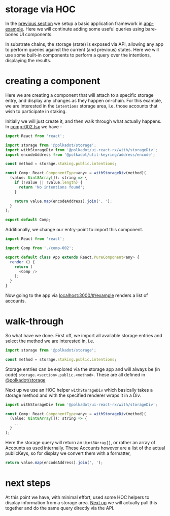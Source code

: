# storage via HOC

In the [previous section](tut-001.md) we setup a basic application framework in [app-example](../packages/app-example). Here we will continute adding some useful queries using bare-bones UI components.

In substrate chains, the storage (state) is exposed via API, allowing any app to perform queries against the current (and previous) states. Here we will use some built-in components to perform a query over the intentions, displaying the results.

# creating a component

Here we are creating a component that will attach to a specific storage entry, and display any changes as they happen on-chain. For this example, we are interested in the `intentions` storage area, i.e. those accounts that wish to participate in staking.

Initially we will just create it, and then walk through what actually happens. In [comp-002.tsx](../packages/app-example/src/comp-002.tsx) we have -

```js
import React from 'react';

import storage from '@polkadot/storage';
import withStorageDiv from '@polkadot/ui-react-rx/with/storageDiv';
import encodeAddress from '@polkadot/util-keyring/address/encode';

const method = storage.staking.public.intentions;

const Comp: React.ComponentType<any> = withStorageDiv(method)(
  (value: Uint8Array[]): string => {
    if (!value || !value.length) {
      return 'No intentions found';
    }

    return value.map(encodeAddress).join(', ');
  }
);

export default Comp;
```

Additionally, we change our entry-point to import this component.

```js
import React from 'react';

import Comp from './comp-002';

export default class App extends React.PureComponent<any> {
  render () {
    return (
      <Comp />
    );
  }
}
```

Now going to the app via [localhost:3000/#/example](http://localhost:3000/#/example) renders a list of accounts.

# walk-through

So what have we done. First off, we import all available storage entries and select the method we are interested in, i.e.

```js
import storage from '@polkadot/storage';

const method = storage.staking.public.intentions;
```

Storage entries can be explored via the storage app and will always be (in code) `storage.<section>.public.<method>`. These are all defined in [@polkadot/storage](https://github.com/polkadot-js/common/tree/master/packages/type-storage/src)

Next up we use an HOC helper `withStorageDiv` which basically takes a storage method and with the specified renderer wraps it in a Div.

```js
import withStorageDiv from '@polkadot/ui-react-rx/with/storageDiv';

const Comp: React.ComponentType<any> = withStorageDiv(method)(
  (value: Uint8Array[]): string => {
    ...
  }
);
```

Here the storage query will return an `Uint8Array[]`, or rather an array of Accounts as used internally. These Accounts however are a list of the actual publicKeys, so for display we convert them with a formatter,

```js
return value.map(encodeAddress).join(', ');
```

# next steps

At this point we have, with minimal effort, used some HOC helpers to display information from a storage area. [Next up](tut-003.md) we will actually pull this together and do the same query directly via the API.
